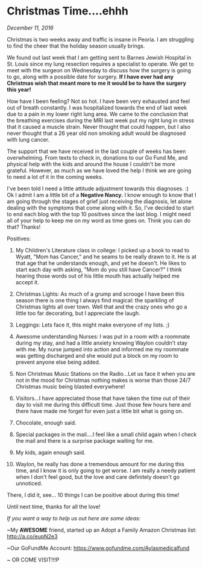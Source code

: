 # Christmas Time....ehhh
_December 11, 2016_

Christmas is two weeks away and traffic is insane in Peoria.  I am struggling to find the cheer that the holiday season usually brings.



 We found out last week that I am getting sent to Barnes Jewish Hospital in St. Louis since my lung resection requires a specialist to operate.   We get to meet with the surgeon on Wednesday to discuss how the surgery is going to go, along with a possible date for surgery.  **If I have ever had any Christmas wish that meant more to me it would be to have the surgery this year!**


How have I been feeling?  Not so hot.  I have been very exhausted and feel out of breath constantly.  I was hospitalized towards the end of last week due to a pain in my lower right lung area.  We came to the conclusion that the breathing exercises during the MRI last week put my right lung in stress that it caused a muscle strain.  Never thought that could happen, but I also never thought that a 26 year old non smoking adult would be diagnosed with lung cancer.



The support that we have received in the last couple of weeks has been overwhelming.  From texts to check in, donations to our Go Fund Me, and physical help with the kids and around the house I couldn't be more grateful.  However, as much as we have loved the help I think we are going to need a lot of it in the coming weeks.



I've been told I need a little attitude adjustment towards this diagnoses. :)  Ok I admit I am a little bit of a **Negative Nancy.**  I know enough to know that I am going through the stages of grief just receiving the diagnosis, let alone dealing with the symptoms that come along with it. So, I've decided to start to end each blog with the top 10 positives since the last blog.  I might need all of your help to keep me on my word as time goes on.  Think you can do that?  Thanks!



Positives:

1.  My Children's Literature class in college:  I picked up a book to read to Wyatt, "Mom has Cancer," and he seams to be really drawn to it. He is at that age that he understands enough, and yet he doesn't.  He likes to start each day with asking, "Mom do you still have Cancer?"  I think hearing those words out of his little mouth has actually helped me accept it.

2.  Christmas Lights:  As much of a grump and scrooge I have been this season there is one thing I always find magical:  the sparkling of Christmas lights all over town.  Well that and the crazy ones who go a little too far decorating, but I appreciate the laugh.

3.  Leggings:  Lets face it, this might make everyone of my lists. ;)

4.  Awesome understanding Nurses:  I was put in a room with a roommate during my stay, and had a little anxiety knowing Waylon couldn't stay with me.  My nurse jumped into action and informed me my roommate was getting discharged and she would put a block on my room to prevent anyone else being added.

5.  Non Christmas Music Stations on the Radio...Let us face it when you are not in the mood for Christmas nothing makes is worse than those 24/7 Christmas music being blasted everywhere!

6.  Visitors...I have appreciated those that have taken the time out of their day to visit me during this difficult time.  Just those few hours here and there have made me forget for even just a little bit what is going on.

7.  Chocolate, enough said.

8.  Special packages in the mail....I feel like a small child again when I check the mail and there is a surprise package waiting for me.

9.  My kids, again enough said.

10. Waylon, he really has done a tremendous amount for me during this time, and I know it is only going to get worse.  I am really a needy patient when I don't feel good, but the love and care definitely doesn't go unnoticed.



There, I did it, see... 10 things I can be positive about during this time!



Until next time, thanks for all the love!



_If you want a way to help us out here are some ideas:_



~My **AWESOME** friend,  started up an Adopt a Family  Amazon Christmas list:  http://a.co/eupN2e3

~Our GoFundMe Account: https://www.gofundme.com/Aylasmedicalfund

~ OR COME VISIT!!!P